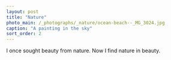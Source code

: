 ```yaml
---
layout: post
title: "Nature"
photo_main: /_photographs/_nature/ocean-beach--_MG_3024.jpg
caption: "A painting in the sky"
sort_order: 2
---
```

I once sought beauty from nature. Now I find nature in beauty.
